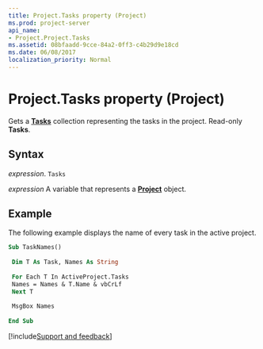 ```yaml
---
title: Project.Tasks property (Project)
ms.prod: project-server
api_name:
- Project.Project.Tasks
ms.assetid: 08bfaadd-9cce-84a2-0ff3-c4b29d9e18cd
ms.date: 06/08/2017
localization_priority: Normal
---
```



# Project.Tasks property (Project)

Gets a  **[Tasks](Project.Task.md)** collection representing the tasks in the project. Read-only **Tasks**.


## Syntax

_expression_. `Tasks`

_expression_ A variable that represents a **[Project](project.project.md)** object.


## Example

The following example displays the name of every task in the active project.


```vb
Sub TaskNames() 
 
 Dim T As Task, Names As String 
 
 For Each T In ActiveProject.Tasks 
 Names = Names & T.Name & vbCrLf 
 Next T 
 
 MsgBox Names 
 
End Sub
```

[!include[Support and feedback](~/includes/feedback-boilerplate.md)]